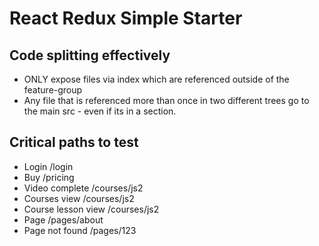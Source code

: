 # React Redux Simple Starter

## Code splitting effectively
- ONLY expose files via index which are referenced outside of the feature-group
- Any file that is referenced more than once in two different trees go to the main src - even if its in a section.

## Critical paths to test
- Login 
  /login
- Buy
  /pricing
- Video complete
  /courses/js2
- Courses view
  /courses/js2
- Course lesson view
  /courses/js2
- Page
  /pages/about
- Page not found
  /pages/123